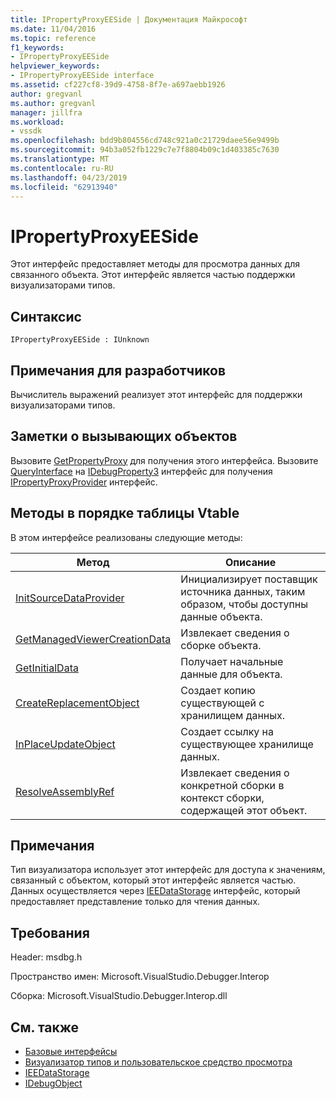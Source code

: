 ```yaml
---
title: IPropertyProxyEESide | Документация Майкрософт
ms.date: 11/04/2016
ms.topic: reference
f1_keywords:
- IPropertyProxyEESide
helpviewer_keywords:
- IPropertyProxyEESide interface
ms.assetid: cf227cf8-39d9-4758-8f7e-a697aebb1926
author: gregvanl
ms.author: gregvanl
manager: jillfra
ms.workload:
- vssdk
ms.openlocfilehash: bdd9b804556cd748c921a0c21729daee56e9499b
ms.sourcegitcommit: 94b3a052fb1229c7e7f8804b09c1d403385c7630
ms.translationtype: MT
ms.contentlocale: ru-RU
ms.lasthandoff: 04/23/2019
ms.locfileid: "62913940"
---
```

# <a name="ipropertyproxyeeside"></a>IPropertyProxyEESide
Этот интерфейс предоставляет методы для просмотра данных для связанного объекта. Этот интерфейс является частью поддержки визуализаторами типов.

## <a name="syntax"></a>Синтаксис

```
IPropertyProxyEESide : IUnknown
```

## <a name="notes-for-implementers"></a>Примечания для разработчиков
 Вычислитель выражений реализует этот интерфейс для поддержки визуализаторами типов.

## <a name="notes-for-callers"></a>Заметки о вызывающих объектов
 Вызовите [GetPropertyProxy](../../../extensibility/debugger/reference/ipropertyproxyprovider-getpropertyproxy.md) для получения этого интерфейса. Вызовите [QueryInterface](/cpp/atl/queryinterface) на [IDebugProperty3](../../../extensibility/debugger/reference/idebugproperty3.md) интерфейс для получения [IPropertyProxyProvider](../../../extensibility/debugger/reference/ipropertyproxyprovider.md) интерфейс.

## <a name="methods-in-vtable-order"></a>Методы в порядке таблицы Vtable
 В этом интерфейсе реализованы следующие методы:

|Метод|Описание|
|------------|-----------------|
|[InitSourceDataProvider](../../../extensibility/debugger/reference/ipropertyproxyeeside-initsourcedataprovider.md)|Инициализирует поставщик источника данных, таким образом, чтобы доступны данные объекта.|
|[GetManagedViewerCreationData](../../../extensibility/debugger/reference/ipropertyproxyeeside-getmanagedviewercreationdata.md)|Извлекает сведения о сборке объекта.|
|[GetInitialData](../../../extensibility/debugger/reference/ipropertyproxyeeside-getinitialdata.md)|Получает начальные данные для объекта.|
|[CreateReplacementObject](../../../extensibility/debugger/reference/ipropertyproxyeeside-createreplacementobject.md)|Создает копию существующей с хранилищем данных.|
|[InPlaceUpdateObject](../../../extensibility/debugger/reference/ipropertyproxyeeside-inplaceupdateobject.md)|Создает ссылку на существующее хранилище данных.|
|[ResolveAssemblyRef](../../../extensibility/debugger/reference/ipropertyproxyeeside-resolveassemblyref.md)|Извлекает сведения о конкретной сборки в контекст сборки, содержащей этот объект.|

## <a name="remarks"></a>Примечания
 Тип визуализатора использует этот интерфейс для доступа к значениям, связанный с объектом, который этот интерфейс является частью. Данных осуществляется через [IEEDataStorage](../../../extensibility/debugger/reference/ieedatastorage.md) интерфейс, который предоставляет представление только для чтения данных.

## <a name="requirements"></a>Требования
 Header: msdbg.h

 Пространство имен: Microsoft.VisualStudio.Debugger.Interop

 Сборка: Microsoft.VisualStudio.Debugger.Interop.dll

## <a name="see-also"></a>См. также
- [Базовые интерфейсы](../../../extensibility/debugger/reference/core-interfaces.md)
- [Визуализатор типов и пользовательское средство просмотра](../../../extensibility/debugger/type-visualizer-and-custom-viewer.md)
- [IEEDataStorage](../../../extensibility/debugger/reference/ieedatastorage.md)
- [IDebugObject](../../../extensibility/debugger/reference/idebugobject.md)